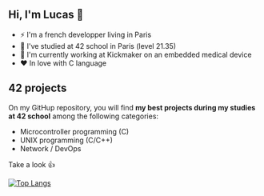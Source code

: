 ## Hi, I'm Lucas 👋

- ⚡ I'm a french developper living in Paris
- 🔭 I've studied at 42 school in Paris (level 21.35)
- 🚀 I'm currently working at Kickmaker on an embedded medical device
- ❤️ In love with C language

## 42 projects

On my GitHup repository, you will find **my best projects during my studies at 42 school** among the following categories:  

- Microcontroller programming (C)  
- UNIX programming (C/C++)  
- Network / DevOps  

Take a look :thumbsup:

[![Top Langs](https://github-readme-stats.vercel.app/api/top-langs/?username=llefranc&layout=compact)](https://github.com/anuraghazra/github-readme-stats)





<!--
**llefranc/llefranc** is a ✨ _special_ ✨ repository because its `README.md` (this file) appears on your GitHub profile.

Here are some ideas to get you started:

- 🔭 I’m currently working on ...
- 🌱 I’m currently learning ...
- 👯 I’m looking to collaborate on ...
- 🤔 I’m looking for help with ...
- 💬 Ask me about ...
- 📫 How to reach me: ...
- 😄 Pronouns: ...
- ⚡ Fun fact: ...
-->
